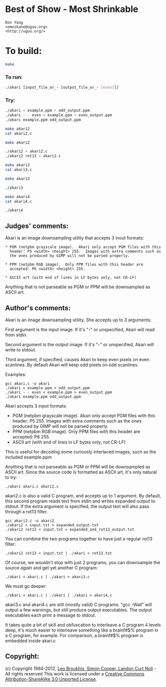 # Best of Show - Most Shrinkable

    Don Yang  
    <omoikane@uguu.org>  
    <http://uguu.org/>  

# To build:

```sh
make
```

### To run:

```sh
./akari [input_file_or_- [output_file_or_- [even]]]
```

### Try:

```sh
./akari < example.ppm > odd_output.ppm
./akari - - even < example.ppm > even_output.ppm
./akari example.ppm odd_output.ppm

make akari2
cat akari2.c

make akari2

./akari2 < akari2.c
./akari2 rot13 < akari2.c

make akari3
cat akari3.c

make akari3

./akari3

make akari4
cat akari4.c

./akari4
```

## Judges' comments:

Akari is an image downsampling utility that accepts 3 inout formats:

    * PGM (netpbm grayscale image).  Akari only accept PGM files with this
      header: P5 <width> <height> 255.  Images with extra comments such as
      the ones produced by GIMP will not be parsed properly.

    * PPM (netpbm RGB image).  Only PPM files with this header are
      accepted: P6 <width> <height> 255.

    * ASCII art (with end of lines in LF bytes only, not CR-LF)

Anything that is not parseable as PGM or PPM will be downsampled as ASCII art.

## Author's comments:

Akari is an image downsampling utility.  She accepts up to 3 arguments:

First argument is the input image.  If it's "-" or unspecified, Akari
will read from stdin.

Second argument is the output image.  If it's "-" or unspecified,
Akari will write to stdout.

Third argument, if specified, causes Akari to keep even pixels on even
scanlines.  By default Akari will keep odd pixels on odd scanlines.

Examples:

    gcc akari.c -o akari
    ./akari < example.ppm > odd_output.ppm
    ./akari - - even < example.ppm > even_output.ppm
    ./akari example.ppm odd_output.ppm

Akari accepts 3 input formats:
* PGM (netpbm grayscale image).  Akari only accept PGM files with this
  header: P5 <width> <height> 255.  Images with extra comments such as
  the ones produced by GIMP will not be parsed properly.
* PPM (netpbm RGB image).  Only PPM files with this header are
  accepted: P6 <width> <height> 255.
* ASCII art (with end of lines in LF bytes only, not CR-LF)

This is useful for decoding some curiously interlaced images, such as
the included example.ppm

Anything that is not parseable as PGM or PPM will be downsampled as
ASCII art.  Since the source code is formatted as ASCII art, it's only
natural to try:

    ./akari akari.c akari2.c

akari2.c is also a valid C program, and accepts up to 1 argument.
By default, this second program reads text from stdin and writes
expanded output to stdout.  If the extra argument is specified, the
output text will also pass through a rot13 filter.

    gcc akari2.c -o akari2
    ./akari2 < input.txt > expanded_output.txt
    ./akari2 rot13 < input.txt > expanded_and_rot13_output.txt

You can combine the two programs together to have just a regular rot13
filter:

    ./akari2 rot13 < input.txt | ./akari > rot13.txt

Of course, we wouldn't stop with just 2 programs, you can downsample
the source *again* and get yet another C program:

    ./akari < akari.c | ./akari > akari3.c

We must go deeper:

    ./akari < akari.c | ./akari | ./akari > akari4.c

akari3.c and akari4.c are still (mostly valid) C programs.
"gcc -Wall" will output a few warnings, but still produce output
executables.  The output executables each print a message to stdout.

It takes quite a bit of skill and obfuscation to interleave a
C program 4 levels deep, it's much easier to interleave something like
a brainf#$% program in a C program, for example.  For comparison, a
brainf#$% program is embedded inside akari.c

## Copyright:

(c) Copyright 1984-2012, [Leo Broukhis, Simon Cooper, Landon Curt Noll][judges] - All rights reserved
This work is licensed under a [Creative Commons Attribution-ShareAlike 3.0 Unported License][cc].

[judges]: http://www.ioccc.org/judges.html
[cc]: http://creativecommons.org/licenses/by-sa/3.0/
